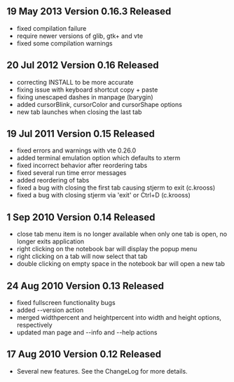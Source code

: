 ## 19 May 2013 Version 0.16.3 Released
 * fixed compilation failure
 * require newer versions of glib, gtk+ and vte
 * fixed some compilation warnings

## 20 Jul 2012 Version 0.16 Released

 * correcting INSTALL to be more accurate
 * fixing issue with keyboard shortcut copy + paste
 * fixing unescaped dashes in manpage (barygin)
 * added cursorBlink, cursorColor and cursorShape options
 * new tab launches when closing the last tab

## 19 Jul 2011 Version 0.15 Released

 * fixed errors and warnings with vte 0.26.0
 * added terminal emulation option which defaults to xterm
 * fixed incorrect behavior after reordering tabs
 * fixed several run time error messages
 * added reordering of tabs
 * fixed a bug with closing the first tab causing stjerm to exit (c.krooss)
 * fixed a bug with closing stjerm via 'exit' or Ctrl+D (c.krooss)

## 1 Sep 2010 Version 0.14 Released

 * close tab menu item is no longer available when only one tab is open, no longer exits application
 * right clicking on the notebook bar will display the popup menu
 * right clicking on a tab will now select that tab
 * double clicking on empty space in the notebook bar will open a new tab

## 24 Aug 2010 Version 0.13 Released

 * fixed fullscreen functionality bugs
 * added --version action
 * merged widthpercent and heightpercent into width and height options, respectively
 * updated man page and --info and --help actions

## 17 Aug 2010 Version 0.12 Released

 * Several new features. See the ChangeLog for more details.
